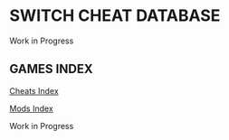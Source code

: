 # SWITCH CHEAT DATABASE 

Work in Progress

## GAMES INDEX

[Cheats Index](Cheats.md)

[Mods Index](Mods.md)

Work in Progress
